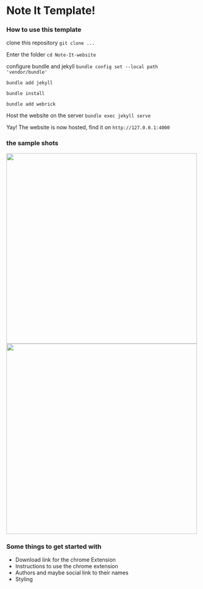 # Note It Template!

### How to use this template

clone this repository
`git clone ...`

Enter the folder
`cd Note-It-website`

configure bundle and jekyll
`bundle config set --local path 'vendor/bundle'`

`bundle add jekyll`

`bundle install`

`bundle add webrick`<br>

Host the website on the server
`bundle exec jekyll serve`

Yay! The website is now hosted, find it on `http://127.0.0.1:4000`  

### the sample shots

<img src="https://user-images.githubusercontent.com/68859625/128756967-2041ae26-e03d-45f7-8b1f-2e3bc1a3fe80.png" width="500">
<img src="https://user-images.githubusercontent.com/68859625/128757146-b0ef484d-ffef-4c2f-a415-94c8b4e4df2e.png" width="500">


### Some things to get started with
- Download link for the chrome Extension
- Instructions to use the chrome extension
- Authors and maybe social link to their names
- Styling
